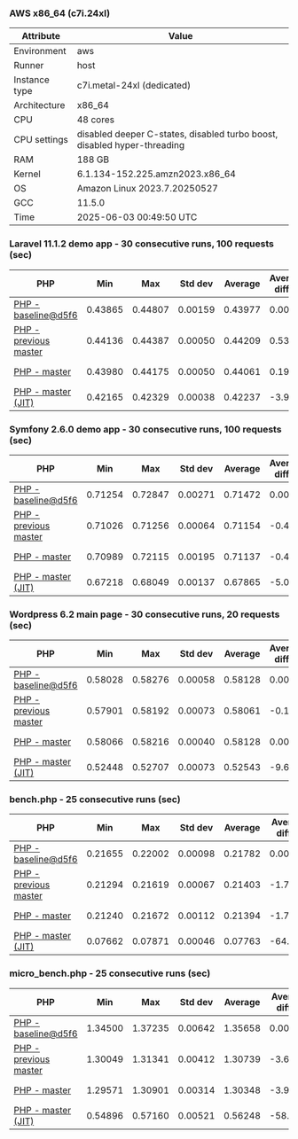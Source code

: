 ### AWS x86_64 (c7i.24xl)

|  Attribute    |     Value      |
|---------------|----------------|
| Environment   |aws|
| Runner        |host|
| Instance type |c7i.metal-24xl (dedicated)|
| Architecture  |x86_64
| CPU           |48 cores|
| CPU settings  |disabled deeper C-states, disabled turbo boost, disabled hyper-threading|
| RAM           |188 GB|
| Kernel        |6.1.134-152.225.amzn2023.x86_64|
| OS            |Amazon Linux 2023.7.20250527|
| GCC           |11.5.0|
| Time          |2025-06-03 00:49:50 UTC|

### Laravel 11.1.2 demo app - 30 consecutive runs, 100 requests (sec)

|     PHP     |     Min     |     Max     |    Std dev   |   Average  |  Average diff % |   Median   | Median diff % |     Memory    |
|-------------|-------------|-------------|--------------|------------|-----------------|------------|---------------|---------------|
|[PHP - baseline@d5f6](https://github.com/php/php-src/commit/d5f6e56610)|0.43865|0.44807|0.00159|0.43977|0.00%|0.43950|0.00%|41.87 MB|
|[PHP - previous master](https://github.com/php/php-src/commit/910411f2f5)|0.44136|0.44387|0.00050|0.44209|0.53%|0.44209|0.59%|42.31 MB|
|[PHP - master](https://github.com/php/php-src/commit/36891a6775)|0.43980|0.44175|0.00050|0.44061|0.19%|0.44056|0.24%|42.25 MB|
|[PHP - master (JIT)](https://github.com/php/php-src/commit/36891a6775)|0.42165|0.42329|0.00038|0.42237|-3.96%|0.42233|-3.90%|51.25 MB|

### Symfony 2.6.0 demo app - 30 consecutive runs, 100 requests (sec)

|     PHP     |     Min     |     Max     |    Std dev   |   Average  |  Average diff % |   Median   | Median diff % |     Memory    |
|-------------|-------------|-------------|--------------|------------|-----------------|------------|---------------|---------------|
|[PHP - baseline@d5f6](https://github.com/php/php-src/commit/d5f6e56610)|0.71254|0.72847|0.00271|0.71472|0.00%|0.71420|0.00%|37.54 MB|
|[PHP - previous master](https://github.com/php/php-src/commit/910411f2f5)|0.71026|0.71256|0.00064|0.71154|-0.44%|0.71154|-0.37%|37.99 MB|
|[PHP - master](https://github.com/php/php-src/commit/36891a6775)|0.70989|0.72115|0.00195|0.71137|-0.47%|0.71095|-0.46%|37.93 MB|
|[PHP - master (JIT)](https://github.com/php/php-src/commit/36891a6775)|0.67218|0.68049|0.00137|0.67865|-5.05%|0.67885|-4.95%|45.01 MB|

### Wordpress 6.2 main page - 30 consecutive runs, 20 requests (sec)

|     PHP     |     Min     |     Max     |    Std dev   |   Average  |  Average diff % |   Median   | Median diff % |     Memory    |
|-------------|-------------|-------------|--------------|------------|-----------------|------------|---------------|---------------|
|[PHP - baseline@d5f6](https://github.com/php/php-src/commit/d5f6e56610)|0.58028|0.58276|0.00058|0.58128|0.00%|0.58129|0.00%|43.09 MB|
|[PHP - previous master](https://github.com/php/php-src/commit/910411f2f5)|0.57901|0.58192|0.00073|0.58061|-0.12%|0.58070|-0.10%|43.56 MB|
|[PHP - master](https://github.com/php/php-src/commit/36891a6775)|0.58066|0.58216|0.00040|0.58128|0.00%|0.58126|-0.01%|43.50 MB|
|[PHP - master (JIT)](https://github.com/php/php-src/commit/36891a6775)|0.52448|0.52707|0.00073|0.52543|-9.61%|0.52519|-9.65%|61.03 MB|

### bench.php - 25 consecutive runs (sec)

|     PHP     |     Min     |     Max     |    Std dev   |   Average  |  Average diff % |   Median   | Median diff % |     Memory    |
|-------------|-------------|-------------|--------------|------------|-----------------|------------|---------------|---------------|
|[PHP - baseline@d5f6](https://github.com/php/php-src/commit/d5f6e56610)|0.21655|0.22002|0.00098|0.21782|0.00%|0.21764|0.00%|26.26 MB|
|[PHP - previous master](https://github.com/php/php-src/commit/910411f2f5)|0.21294|0.21619|0.00067|0.21403|-1.74%|0.21385|-1.74%|26.60 MB|
|[PHP - master](https://github.com/php/php-src/commit/36891a6775)|0.21240|0.21672|0.00112|0.21394|-1.78%|0.21361|-1.85%|26.55 MB|
|[PHP - master (JIT)](https://github.com/php/php-src/commit/36891a6775)|0.07662|0.07871|0.00046|0.07763|-64.36%|0.07749|-64.39%|27.76 MB|

### micro_bench.php - 25 consecutive runs (sec)

|     PHP     |     Min     |     Max     |    Std dev   |   Average  |  Average diff % |   Median   | Median diff % |     Memory    |
|-------------|-------------|-------------|--------------|------------|-----------------|------------|---------------|---------------|
|[PHP - baseline@d5f6](https://github.com/php/php-src/commit/d5f6e56610)|1.34500|1.37235|0.00642|1.35658|0.00%|1.35518|0.00%|20.51 MB|
|[PHP - previous master](https://github.com/php/php-src/commit/910411f2f5)|1.30049|1.31341|0.00412|1.30739|-3.63%|1.30731|-3.53%|20.87 MB|
|[PHP - master](https://github.com/php/php-src/commit/36891a6775)|1.29571|1.30901|0.00314|1.30348|-3.91%|1.30341|-3.82%|20.81 MB|
|[PHP - master (JIT)](https://github.com/php/php-src/commit/36891a6775)|0.54896|0.57160|0.00521|0.56248|-58.54%|0.56320|-58.44%|22.17 MB|
